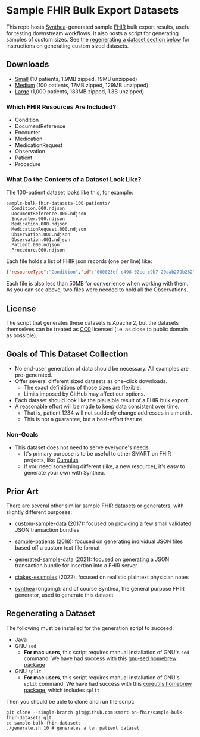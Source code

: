 # Sample FHIR Bulk Export Datasets

This repo hosts [Synthea](https://github.com/synthetichealth/synthea)-generated
sample [FHIR](https://www.hl7.org/fhir/) bulk export results,
useful for testing downstream workflows. It also hosts a script for generating samples of
custom sizes. See the [regenerating a dataset section below](#regenerating-a-dataset) for
instructions on generating custom sized datasets.

## Downloads

- [Small](https://github.com/smart-on-fhir/sample-bulk-fhir-datasets/archive/refs/heads/10-patients.zip)
  (10 patients, 1.9MB zipped, 19MB unzipped)
- [Medium](https://github.com/smart-on-fhir/sample-bulk-fhir-datasets/archive/refs/heads/100-patients.zip)
  (100 patients, 17MB zipped, 129MB unzipped)
- [Large](https://github.com/smart-on-fhir/sample-bulk-fhir-datasets/archive/refs/heads/1000-patients.zip)
  (1,000 patients, 183MB zipped, 1.3B unzipped)

### Which FHIR Resources Are Included?

- Condition
- DocumentReference
- Encounter
- Medication
- MedicationRequest
- Observation
- Patient
- Procedure

### What Do the Contents of a Dataset Look Like?

The 100-patient dataset looks like this, for example:

```text
sample-bulk-fhir-datasets-100-patients/
  Condition.000.ndjson
  DocumentReference.000.ndjson
  Encounter.000.ndjson
  Medication.000.ndjson
  MedicationRequest.000.ndjson
  Observation.000.ndjson
  Observation.001.ndjson
  Patient.000.ndjson
  Procedure.000.ndjson
```

Each file holds a list of FHIR json records (one per line) like:

```json
{"resourceType":"Condition","id":"000023ef-c498-02cc-c9b7-20aab279b262",...}
```

Each file is also less than 50MB for convenience when working with them.
As you can see above, two files were needed to hold all the Observations.

## License

The script that generates these datasets is Apache 2,
but the datasets themselves can be treated as
[CC0](https://creativecommons.org/publicdomain/zero/1.0/) licensed
(i.e. as close to public domain as possible).

## Goals of This Dataset Collection

- No end-user generation of data should be necessary. All examples are pre-generated.
- Offer several different sized datasets as one-click downloads.
  - The exact definitions of those sizes are flexible.
  - Limits imposed by GitHub may affect our options.
- Each dataset should look like the plausible result of a FHIR bulk export.
- A reasonable effort will be made to keep data consistent over time.
  - That is, patient 1234 will not suddenly change addresses in a month.
  - This is not a guarantee, but a best-effort feature.

### Non-Goals

- This dataset does not need to serve everyone's needs.
  - It's primary purpose is to be useful to other SMART on FHIR projects,
    like [Cumulus](https://docs.smarthealthit.org/cumulus/).
  - If you need something different (like, a new resource), it's easy to generate your own with Synthea.

## Prior Art

There are several other similar sample FHIR datasets or generators,
with slightly different purposes:

- [custom-sample-data](https://github.com/smart-on-fhir/custom-sample-data) (2017): focused on
  providing a few small validated JSON transaction bundles

- [sample-patients](https://github.com/smart-on-fhir/sample-patients) (2018): focused on
  generating individual JSON files based off a custom text file format

- [generated-sample-data](https://github.com/smart-on-fhir/generated-sample-data) (2021): focused
  on generating a JSON transaction bundle for insertion into a FHIR server

- [ctakes-examples](https://github.com/Machine-Learning-for-Medical-Language/ctakes-examples)
  (2022): focused on realistic plaintext physician notes

- [synthea](https://github.com/synthetichealth/synthea/) (ongoing): and of course Synthea, the
  general purpose FHIR generator, used to generate this dataset

## Regenerating a Dataset

The following must be installed for the generation script to succeed:

- Java
- GNU `sed`
  - **For mac users**, this script requires manual installation of GNU's `sed` command. We
    have had success with this [gnu-sed homebrew package](https://formulae.brew.sh/formula/gnu-sed#default)
- GNU `split`
  - **For mac users**, this script requires manual installation of GNU's `split` command. We
    have had success with this [coreutils homebrew package](https://formulae.brew.sh/formula/coreutils), which includes `split`

Then you should be able to clone and run the script:

```commandline
git clone --single-branch git@github.com:smart-on-fhir/sample-bulk-fhir-datasets.git
cd sample-bulk-fhir-datasets
./generate.sh 10 # generates a ten patient dataset
```
